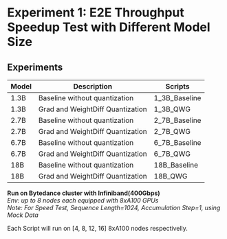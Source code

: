 # Experiment 1: E2E Throughput Speedup Test with Different Model Size

## Experiments

| Model | Description | Scripts |
| ----------- | ----------- | ----------- |
| 1.3B | Baseline without quantization | 1_3B_Baseline |
| 1.3B | Grad and WeightDiff Quantization | 1_3B_QWG |
| 2.7B | Baseline without quantization | 2_7B_Baseline |
| 2.7B | Grad and WeightDiff Quantization | 2_7B_QWG |
| 6.7B | Baseline without quantization | 6_7B_Baseline |
| 6.7B | Grad and WeightDiff Quantization | 6_7B_QWG |
| 18B | Baseline without quantization | 18B_Baseline |
| 18B | Grad and WeightDiff Quantization | 18B_QWG |

**Run on Bytedance cluster with Infiniband(400Gbps)** \
*Env: up to 8 nodes each equipped with 8xA100 GPUs* \
*Note: For Speed Test, Sequence Length=1024, Accumulation Step=1, using Mock Data*

Each Script will run on [4, 8, 12, 16] 8xA100 nodes respectivelly.

